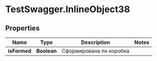 # TestSwagger.InlineObject38

## Properties

Name | Type | Description | Notes
------------ | ------------- | ------------- | -------------
**isFormed** | **Boolean** | Сформирована ли коробка | 


